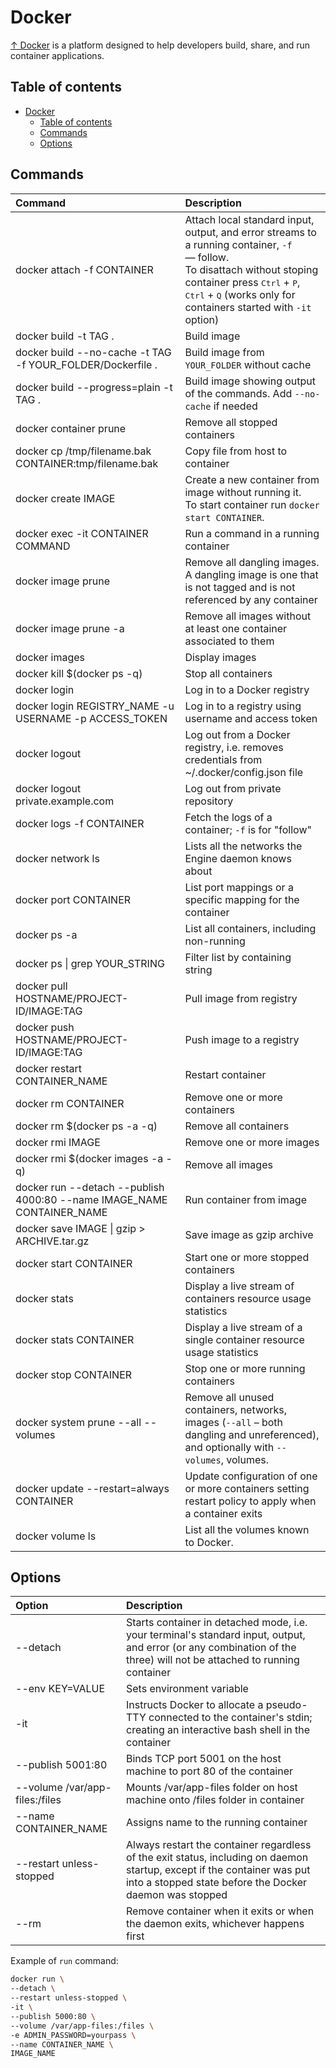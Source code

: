 # Docker

[↑ Docker](https://www.docker.com/) is a platform designed to help developers build, share, and run container applications.

## Table of contents

- [Docker](#docker)
  - [Table of contents](#table-of-contents)
  - [Commands](#commands)
  - [Options](#options)

## Commands

| Command                                                                | Description                                                                                                                                                                                                                                                         |
| :--------------------------------------------------------------------- | :------------------------------------------------------------------------------------------------------------------------------------------------------------------------------------------------------------------------------------------------------------------ |
| docker attach -f CONTAINER                                             | Attach local standard input, output, and error streams to a running container, `-f` — follow. <br>To disattach without stoping container press <kbd>Ctrl</kbd> + <kbd>P</kbd>, <kbd>Ctrl</kbd> + <kbd>Q</kbd> (works only for containers started with `-it` option) |
| docker build -t TAG .                                                  | Build image                                                                                                                                                                                                                                                         |
| docker build --no-cache -t TAG -f YOUR_FOLDER/Dockerfile .             | Build image from `YOUR_FOLDER` without cache                                                                                                                                                                                                                        |
| docker build --progress=plain -t TAG .                                 | Build image showing output of the commands. Add `--no-cache` if needed                                                                                                                                                                                              |
| docker container prune                                                 | Remove all stopped containers                                                                                                                                                                                                                                       |
| docker cp /tmp/filename.bak CONTAINER:tmp/filename.bak                 | Copy file from host to container                                                                                                                                                                                                                                    |
| docker create IMAGE                                                    | Create a new container from image without running it. <br>To start container run `docker start CONTAINER`.                                                                                                                                                          |
| docker exec -it CONTAINER COMMAND                                      | Run a command in a running container                                                                                                                                                                                                                                |
| docker image prune                                                     | Remove all dangling images. <br/>A dangling image is one that is not tagged and is not referenced by any container                                                                                                                                                  |
| docker image prune -a                                                  | Remove all images without at least one container associated to them                                                                                                                                                                                                 |
| docker images                                                          | Display images                                                                                                                                                                                                                                                      |
| docker kill $(docker ps -q)                                            | Stop all containers                                                                                                                                                                                                                                                 |
| docker login                                                           | Log in to a Docker registry                                                                                                                                                                                                                                         |
| docker login REGISTRY_NAME -u USERNAME -p ACCESS_TOKEN                 | Log in to a registry using username and access token                                                                                                                                                                                                                |
| docker logout                                                          | Log out from a Docker registry, i.e. removes credentials from ~/.docker/config.json file                                                                                                                                                                            |
| docker logout private.example.com                                      | Log out from private repository                                                                                                                                                                                                                                     |
| docker logs -f CONTAINER                                               | Fetch the logs of a container; `-f` is for "follow"                                                                                                                                                                                                                 |
| docker network ls                                                      | Lists all the networks the Engine daemon knows about                                                                                                                                                                                                                |
| docker port CONTAINER                                                  | List port mappings or a specific mapping for the container                                                                                                                                                                                                          |
| docker ps -a                                                           | List all containers, including non-running                                                                                                                                                                                                                          |
| docker ps \| grep YOUR_STRING                                          | Filter list by containing string                                                                                                                                                                                                                                    |
| docker pull HOSTNAME/PROJECT-ID/IMAGE:TAG                              | Pull image from registry                                                                                                                                                                                                                                            |
| docker push HOSTNAME/PROJECT-ID/IMAGE:TAG                              | Push image to a registry                                                                                                                                                                                                                                            |
| docker restart CONTAINER_NAME                                          | Restart container                                                                                                                                                                                                                                                   |
| docker rm CONTAINER                                                    | Remove one or more containers                                                                                                                                                                                                                                       |
| docker rm $(docker ps -a -q)                                           | Remove all containers                                                                                                                                                                                                                                               |
| docker rmi IMAGE                                                       | Remove one or more images                                                                                                                                                                                                                                           |
| docker rmi $(docker images -a -q)                                      | Remove all images                                                                                                                                                                                                                                                   |
| docker run --detach --publish 4000:80 --name IMAGE_NAME CONTAINER_NAME | Run container from image                                                                                                                                                                                                                                            |
| docker save IMAGE \| gzip > ARCHIVE.tar.gz                             | Save image as gzip archive                                                                                                                                                                                                                                          |
| docker start CONTAINER                                                 | Start one or more stopped containers                                                                                                                                                                                                                                |
| docker stats                                                           | Display a live stream of containers resource usage statistics                                                                                                                                                                                                       |
| docker stats CONTAINER                                                 | Display a live stream of a single container resource usage statistics                                                                                                                                                                                               |
| docker stop CONTAINER                                                  | Stop one or more running containers                                                                                                                                                                                                                                 |
| docker system prune --all --volumes                                    | Remove all unused containers, networks, images (`--all` – both dangling and unreferenced), and optionally with `--volumes`, volumes.                                                                                                                                |
| docker update --restart=always CONTAINER                               | Update configuration of one or more containers setting restart policy to apply when a container exits                                                                                                                                                               |
| docker volume ls                                                       | List all the volumes known to Docker.                                                                                                                                                                                                                               |

## Options

| Option                         | Description                                                                                                                                                                        |
| :----------------------------- | :--------------------------------------------------------------------------------------------------------------------------------------------------------------------------------- |
| --detach                       | Starts container in detached mode, i.e. your terminal's standard input, output, and error (or any combination of the three) will not be attached to running container              |
| --env KEY=VALUE                | Sets environment variable                                                                                                                                                          |
| -it                            | Instructs Docker to allocate a pseudo-TTY connected to the container's stdin; creating an interactive bash shell in the container                                                  |
| --publish 5001:80              | Binds TCP port 5001 on the host machine to port 80 of the container                                                                                                                |
| --volume /var/app-files:/files | Mounts /var/app-files folder on host machine onto /files folder in container                                                                                                       |
| --name CONTAINER_NAME          | Assigns name to the running container                                                                                                                                              |
| --restart unless-stopped       | Always restart the container regardless of the exit status, including on daemon startup, except if the container was put into a stopped state before the Docker daemon was stopped |
| --rm                           | Remove container when it exits or when the daemon exits, whichever happens first                                                                                                   |

Example of `run` command:

```sh
docker run \
--detach \
--restart unless-stopped \
-it \
--publish 5000:80 \
--volume /var/app-files:/files \
-e ADMIN_PASSWORD=yourpass \
--name CONTAINER_NAME \
IMAGE_NAME
```
